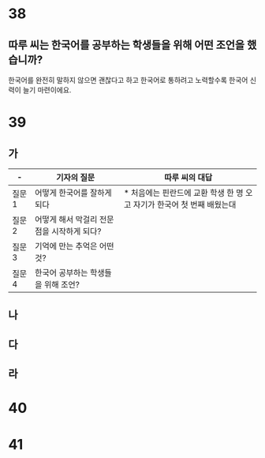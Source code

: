 # 38
## 따루 씨는 한국어를 공부하는 학생들을 위해 어떤 조언을 했습니까?
한국어를 완전히 말하지 않으면 괜찮다고 하고 한국어로 통하려고 노력할수록 한국어 신력이 늘기 마련이에요.
# 39
## 가
| -    | 기자의 질문                   | 따루 씨의 대답                                   |
| ---- | ------------------------ | ------------------------------------------ |
| 질문 1 | 어떻게 한국어를 잘하게 되다          | * 처음에는 핀란드에 교환 학생 한 명 오고 자기가 한국어 첫 번째 배웠는대 |
| 질문 2 | 어떻게 해서 막걸리 전문점을 시작하게 되다? |                                            |
| 질문 3 | 기억에 만는 추억은 어떤 것?         |                                            |
| 질문 4 | 한국어 공부하는 학생들을 위해 조언?     |                                            |
## 나
## 다
## 라
# 40
# 41